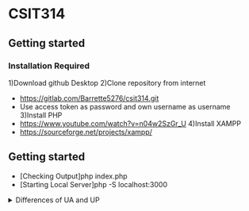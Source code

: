 # CSIT314 

## Getting started

### Installation Required
1)Download github Desktop
2)Clone repository from internet
 - https://gitlab.com/Barrette5276/csit314.git
 - Use access token as password and own username as username
3)Install PHP
- https://www.youtube.com/watch?v=n04w2SzGr_U
4)Install XAMPP
- https://sourceforge.net/projects/xampp/


## Getting started
- [Checking Output]php index.php  
- [Starting Local Server]php -S localhost:3000 

<details><summary>Differences of UA and UP</summary>
- USER ACCOUNT

1. username
2. id
3. address
4. password

- USER PROFILE [ category of profile]

dropdown list
1. user admin
2. home owner
3. cleaner
4. platform management
</details>
